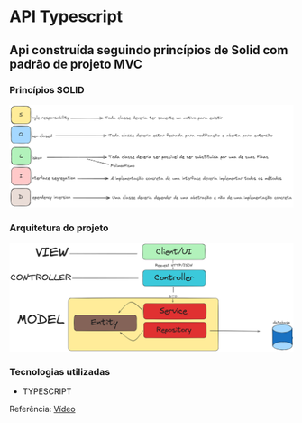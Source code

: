 # API Typescript

## Api construída seguindo princípios de Solid com padrão de projeto MVC

### Princípios SOLID
![SOLID](./solid.png)


### Arquitetura do projeto
![MVC](./mvc.png)


### Tecnologias utilizadas
 - TYPESCRIPT



Referência:
<a href="https://www.youtube.com/watch?v=RY0BQV803UU">Vídeo</a>

